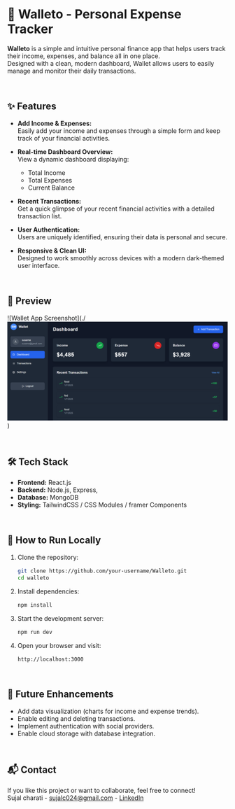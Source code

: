 # 🧾 Walleto - Personal Expense Tracker

**Walleto** is a simple and intuitive personal finance app that helps users track their income, expenses, and balance all in one place.  
Designed with a clean, modern dashboard, Wallet allows users to easily manage and monitor their daily transactions.

<br>

## ✨ Features

- **Add Income & Expenses:**  
  Easily add your income and expenses through a simple form and keep track of your financial activities.

- **Real-time Dashboard Overview:**  
  View a dynamic dashboard displaying:
  - Total Income
  - Total Expenses
  - Current Balance

- **Recent Transactions:**  
  Get a quick glimpse of your recent financial activities with a detailed transaction list.

- **User Authentication:**  
  Users are uniquely identified, ensuring their data is personal and secure.

- **Responsive & Clean UI:**  
  Designed to work smoothly across devices with a modern dark-themed user interface.

<br>

## 📸 Preview

![Wallet App Screenshot](./![alt text](image.png))

<br>

## 🛠️ Tech Stack

- **Frontend:** React.js 
- **Backend:**  Node.js, Express,
- **Database:** MongoDB
- **Styling:** TailwindCSS / CSS Modules / framer Components 

<br>

## 📄 How to Run Locally

1. Clone the repository:
   ```bash
   git clone https://github.com/your-username/Walleto.git
   cd walleto
   ```

2. Install dependencies:
   ```bash
   npm install
   ```

3. Start the development server:
   ```bash
   npm run dev
   ```

4. Open your browser and visit:
   ```
   http://localhost:3000
   ```

<br>

## 🚀 Future Enhancements

- Add data visualization (charts for income and expense trends).
- Enable editing and deleting transactions.
- Implement authentication with social providers.
- Enable cloud storage with database integration.


<br>

## 📬 Contact

If you like this project or want to collaborate, feel free to connect!  
Sujal charati - sujalc024@gmail.com - [LinkedIn](https://www.linkedin.com/in/sujal-charati-2468931ba)

